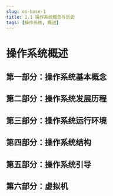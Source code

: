 ```yaml
---
slug: os-base-1
title: 1.1 操作系统概念与历史
tags: [操作系统, 概述]
---
```


# 操作系统概述

## 第一部分：操作系统基本概念

## 第二部分：操作系统发展历程

## 第三部分：操作系统运行环境

## 第四部分：操作系统结构

## 第五部分：操作系统引导

## 第六部分：虚拟机
